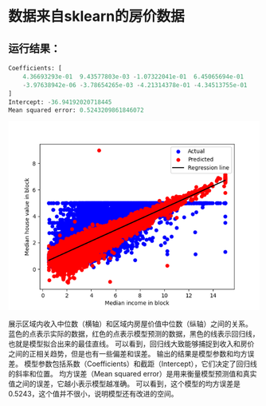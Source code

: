 # 数据来自sklearn的房价数据
## 运行结果：
```python
Coefficients: [
    4.36693293e-01  9.43577803e-03 -1.07322041e-01  6.45065694e-01
    -3.97638942e-06 -3.78654265e-03 -4.21314378e-01 -4.34513755e-01
]
Intercept: -36.94192020718445
Mean squared error: 0.5243209861846072
```

![Alt text](./线性回归示例图.png)

展示区域内收入中位数（横轴）和区域内房屋价值中位数（纵轴）之间的关系。
蓝色的点表示实际的数据，红色的点表示模型预测的数据，黑色的线表示回归线，也就是模型拟合出来的最佳直线。
可以看到，回归线大致能够捕捉到收入和房价之间的正相关趋势，但是也有一些偏差和误差。
输出的结果是模型参数和均方误差。
模型参数包括系数（Coefficients）和截距（Intercept），它们决定了回归线的斜率和位置。
均方误差（Mean squared error）是用来衡量模型预测值和真实值之间的误差，它越小表示模型越准确。
可以看到，这个模型的均方误差是0.5243，这个值并不很小，说明模型还有改进的空间。
